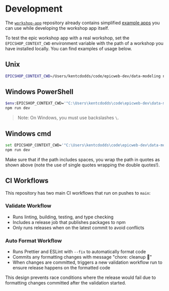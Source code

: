 # Development

The [`workshop-app`](https://github.com/epicweb-dev/workshop-app) repository
already contains simplified
[example apps](https://github.com/epicweb-dev/workshop-app/tree/main/packages/example)
you can use while developing the workshop app itself.

To test the epic workshop app with a real workshop, set the
`EPICSHOP_CONTEXT_CWD` environment variable with the path of a workshop you have
installed locally. You can find examples of usage below.

## Unix

```sh
EPICSHOP_CONTEXT_CWD=/Users/kentcdodds/code/epicweb-dev/data-modeling npm run dev
```

## Windows PowerShell

```sh
$env:EPICSHOP_CONTEXT_CWD='"C:\Users\kentcdodds\code\epicweb-dev\data-modeling"'
npm run dev
```

> Note: On Windows, you must use backslashes `\`.

## Windows cmd

```sh
set EPICSHOP_CONTEXT_CWD='"C:\Users\kentcdodds\code\epicweb-dev\data-modeling"'
npm run dev
```

Make sure that if the path includes spaces, you wrap the path in quotes as shown
above (note the use of single quotes wrapping the double quotes!).

## CI Workflows

This repository has two main CI workflows that run on pushes to `main`:

### Validate Workflow

- Runs linting, building, testing, and type checking
- Includes a release job that publishes packages to npm
- Only runs releases when on the latest commit to avoid conflicts

### Auto Format Workflow

- Runs Prettier and ESLint with `--fix` to automatically format code
- Commits any formatting changes with message "chore: cleanup 🧹"
- When changes are committed, triggers a new validation workflow run to ensure
  release happens on the formatted code

This design prevents race conditions where the release would fail due to
formatting changes committed after the validation started.
